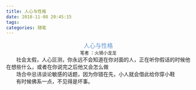 ```yaml
---
title: 人心与性格
date: 2018-11-08 20:45:15
tags:
categories: 随笔
---
```


<!-- more -->

<div class="titinfo">
	<p class="title">人心与性格</p>
 	<p>笔者 ：火骑小龙龙</p>
</div>

<p>&#160; &#160; &#160; &#160;社会太假，人心叵测，你永远不会知道在你对面的人，正在听你假话的时候他在想些什么，或者在你说完之后他又会怎么做</p>
<p>&#160; &#160; &#160; &#160;场合中忌讳谈论敏感的话题，因为你错在先，小人就会借此给你穿小鞋</p>
<p>&#160; &#160; &#160; &#160;有时候佛系一点，不见得是坏事。</p>

<style>
	.titinfo {
		text-align: center;
	}
	.titinfo .title {
		margin: 0;
		color: #6597CD;
		font-size: 16px;
	}
	.titinfo p {
		font-size: 12px;
		margin: 0;
	}
	p {
		margin: 0;
		font-size: 14px;
	}

</style>